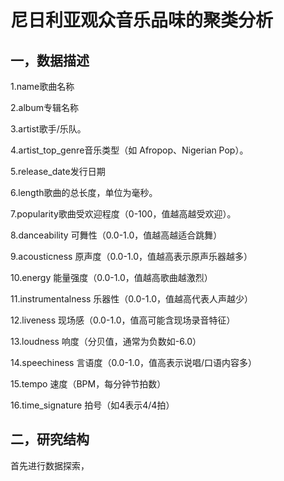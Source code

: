 # 尼日利亚观众音乐品味的聚类分析

## 一，数据描述

1.name歌曲名称

2.album专辑名称

3.artist歌手/乐队。

4.artist_top_genre音乐类型（如 Afropop、Nigerian Pop）。

5.release_date发行日期

6.length歌曲的总长度，单位为毫秒。

7.popularity歌曲受欢迎程度（0-100，值越高越受欢迎）。

8.danceability 可舞性（0.0-1.0，值越高越适合跳舞）

9.acousticness 原声度（0.0-1.0，值越高表示原声乐器越多）

10.energy 能量强度（0.0-1.0，值越高歌曲越激烈）

11.instrumentalness 乐器性（0.0-1.0，值越高代表人声越少）

12.liveness 现场感（0.0-1.0，值高可能含现场录音特征）

13.loudness 响度（分贝值，通常为负数如-6.0）

14.speechiness 言语度（0.0-1.0，值高表示说唱/口语内容多）

15.tempo 速度（BPM，每分钟节拍数）

16.time_signature 拍号（如4表示4/4拍）

## 二，研究结构

首先进行数据探索，